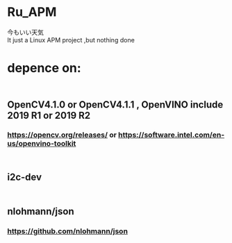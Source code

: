# Ru_APM
今もいい天気
<br/>It just a Linux APM project ,but nothing done

# depence on:
## <br/>OpenCV4.1.0 or OpenCV4.1.1 , OpenVINO include 2019 R1 or 2019 R2
### https://opencv.org/releases/   or   https://software.intel.com/en-us/openvino-toolkit
## <br/>i2c-dev
## <br/>nlohmann/json
### https://github.com/nlohmann/json
